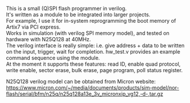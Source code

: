 This is a small (Q)SPI flash programmer in verilog.  
It's written as a module to be integrated into larger projects.  
For example, I use it for in-system reprogramming the boot memory of Artix7 via PCI express.  
Works in simulation (with verilog SPI memory model), and tested on hardware with N25Q128 at 40MHz.  
The verilog interface is really simple: i.e. give address + data to be written on the input, trigger, wait for completion.
hw_test.v provides an example command sequence using the module.  
At the moment it supports these features: read ID, enable quad protocol, write enable, sector erase, bulk erase, page program, poll status register.

N25Q128 verilog model can be obtained from Micron website:
https://www.micron.com/~/media/documents/products/sim-model/nor-flash/serial/bfm/n25q/n25q128a13e_3v_micronxip_vg12,-d-,tar.gz
